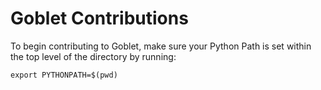 # Goblet Contributions

To begin contributing to Goblet, make sure your Python Path is set within the top level of the directory by running: 

```export PYTHONPATH=$(pwd)```
